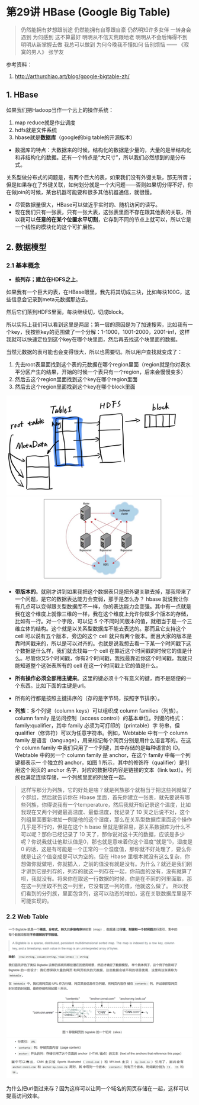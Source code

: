 # 第29讲 HBase (Google Big Table)

> 仍然能拥有梦想跟前途
仍然能拥有自尊跟自豪
仍然明知许多女伴 一转身会遇到
为何感到 这不算最好
明明从不信天荒跟地老
明明从不会后悔得不到
明明从新掌握去做 我总可以做到
为何今晚我不懂如何 告别烦恼
—— 《寂寞的男人》 张学友

参考资料：
1. http://arthurchiao.art/blog/google-bigtable-zh/

## 1. HBase

如果我们把Hadoop当作一个云上的操作系统：
1. map reduce就是作业调度
2. hdfs就是文件系统
3. hbase就是**数据库**（google的big table的开源版本）

- 数据库的特点：大数据来的时候，结构化的数据是少量的，大量的是半结构化和非结构化的数据。还有一个特点是“大尺寸”，所以我们必然想到的是分布式。

关系型做分布式的问题是，有两个巨大的表，如果我们没有外键关联，那无所谓；但是如果存在了外键关联，如何划分就是一个大问题——否则如果切分得不好，你在做join的时候，某台机器可能要和很多其他机器通信，就很慢。

- 尽管数据量很大，HBase可以做近乎实时的、随机访问的读写。
- 现在我们只有一张表，只有一张大表，这张表里面不存在跟其他表的关联，所以我可以**任意的在某个位置水平切割**，它存到不同的节点上就可以，所以它是一个线性的模块化的这个可扩展性。


## 2. 数据模型

### 2.1 基本概念

- **按列存；建立在HDFS之上**。

如果我有一个巨大的表，在HBase眼里，我先将其切成三块，比如每块100G，这些信息会记录到meta元数据那边去。

然后它们落到HDFS里面，每块继续切，切成block。

所以实际上我们可以看到这里是两层；第一层的原因是为了加速搜索，比如我有一个key，我按照key的范围做了一个分解：1-1000，1001-2000，2001-inf，这样我就可以快速定位到这个key在哪个块里面，然后再去找这个块里面的数据。

当然元数据的表可能也会变得很大，所以也需要切。所以用户查找就变成了：
1. 先去root表里面找到这个表的元数据在哪个region里面（region就是你对表水平分区产生的结果，开始的时候一个表只有一个region，后来会慢慢变多）
2. 然后去这个region里面找到这个key在哪个region里面
3. 然后去这个region里面找到这个key在哪个block里面

![](./res/chp.jpg)
![](./res/hbase-arch.png)


- **带版本的**。就刚才讲到如果我把这个数据表只是把外键关联去掉，那我带来了一个问题，是它的数据表达能力会变弱，那于是怎么办？ hbase 就说我让你有几点可以变得跟关型数据库不一样，你的表达能力会变强。其中有一点就是我在这个维度上就像三维的一样，我在这个维度上允许你做多个版本的存储，比如有一行。对一个字段，可以记 5 个不同时间版本的值，就相当于是一个三维立体的结构。这个就是以关系型数据库不能去表达的。那而且它支持这个 cell 可以说有五个版本，旁边的这个 cell 就只有两个版本。而且大家的版本是靠时间戳来的，所以是可以对齐的。也就是说我想去看一下某一个时间戳下这个数据是什么样，我们就去找每一个 cell 在靠近这个时间戳的时候它的值是什么。尽管你又5个时间戳，你有2个时间戳，我找最靠近你这个时间戳，我就只能知道整个这张表所有的 cell 在这一个时间戳上它的值是什么。



- **所有操作必须全部用主键来**。这里的键必须十个有意义的键，而不是随便的一个东西。比如下面的主键是url。
- 所有的行都是按照主键排序的（存的是字节码，按照字节排序）。
- **列族**：多个列键（column keys）可以组织成 column families（列族）。 column family 是访问控制（access control）的基本单位。列键的格式：family:qualifier，其中 family 必须为可打印的（printable）字 符串，但 qualifier（修饰符）可以为任意字符串。例如，Webtable 中有一个 column family 是语言（language），用来标记每个网页分别是用什么语言写的。在这个 column family 中我们只用了一个列键，其中存储的是每种语言的 ID。 Webtable 中的另一个 column family 是 anchor，在这个 family 中每一个列键都表示一 个独立的 anchor，如图 1 所示，其中的修饰符（qualifier）是引用这个网页的 anchor 名字，对应的数据项内容是链接的文本（link text）。列族也满足连续存储，一个列族里面的列放在一起。

> 这样写那分为列族，它的好处是啥？就是列族那个就相当于把这些列就做了个群组，然后就告诉你在 Hbase 里面，首先你建立一张表，就先要说有哪些列族，你得说我有一个temperature，然后我就开始记录这个温度，比如我现在又两个列键最高温度、最低温度，我记录了 10 天之后说不对，这个列组里面要新增加一例是他的这个湿度，那么在关系型数据库里面这个操作几乎是不行的，但是在这个 h base 里就是很容易，那关系数据库为什么不可以呢？那你已经记录了 10 天了，那你说对这十天的数据，应该是多少呢？你说我就让他默认值是0，那也就是意味着你这个湿度“就是”0，湿度是 0 的话，这是有可能是一个正常的一个湿度值，那你就不好处理了，要么你就是让这个值变成是可以为空的。但在 Hbase 里根本就没有这么复杂，你想做你就做吧，你就插入，之前的值没有就是没有。为什么？就还是我们刚才讲到它是列存的，列存的就这一列存在一起，你前面的没有，没有就算了呗，我就没有。将来你在取这一行数据的时候，你是在不同的列里面取，那在这一列里取不到这一列里，它没有这一列的值，他就这么做了。
所以我们看到的分列族，里面包含列，这可以动态的增加，这在关联数据库里是不可能实现的。

### 2.2 Web Table

![](./res/big-table-paper1.png)
![](./res/big-table-paper2.png)

为什么把url倒过来存？因为这样可以让同一个域名的网页存储在一起，这样可以提高访问效率。